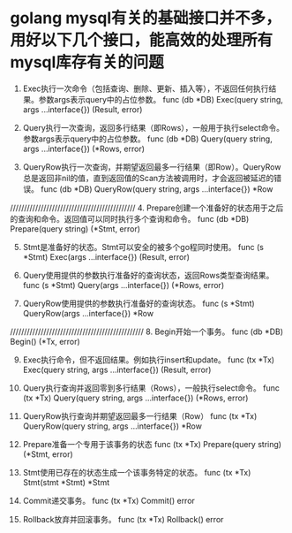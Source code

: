 # golang mysql有关的基础接口并不多，用好以下几个接口，能高效的处理所有mysql库存有关的问题

1. Exec执行一次命令（包括查询、删除、更新、插入等），不返回任何执行结果。参数args表示query中的占位参数。
func (db *DB) Exec(query string, args ...interface{}) (Result, error)

2. Query执行一次查询，返回多行结果（即Rows），一般用于执行select命令。参数args表示query中的占位参数。
func (db *DB) Query(query string, args ...interface{}) (*Rows, error)

3. QueryRow执行一次查询，并期望返回最多一行结果（即Row）。QueryRow总是返回非nil的值，直到返回值的Scan方法被调用时，才会返回被延迟的错误。
func (db *DB) QueryRow(query string, args ...interface{}) *Row

/////////////////////////////////////////////
4. Prepare创建一个准备好的状态用于之后的查询和命令。返回值可以同时执行多个查询和命令。
func (db *DB) Prepare(query string) (*Stmt, error)

5. Stmt是准备好的状态。Stmt可以安全的被多个go程同时使用。
func (s *Stmt) Exec(args ...interface{}) (Result, error)

6. Query使用提供的参数执行准备好的查询状态，返回Rows类型查询结果。
func (s *Stmt) Query(args ...interface{}) (*Rows, error)

7. QueryRow使用提供的参数执行准备好的查询状态。
func (s *Stmt) QueryRow(args ...interface{}) *Row

////////////////////////////////////////////////
8. Begin开始一个事务。
func (db *DB) Begin() (*Tx, error)

9. Exec执行命令，但不返回结果。例如执行insert和update。
func (tx *Tx) Exec(query string, args ...interface{}) (Result, error)

10. Query执行查询并返回零到多行结果（Rows），一般执行select命令。
func (tx *Tx) Query(query string, args ...interface{}) (*Rows, error)

11. QueryRow执行查询并期望返回最多一行结果（Row）
func (tx *Tx) QueryRow(query string, args ...interface{}) *Row

12. Prepare准备一个专用于该事务的状态
func (tx *Tx) Prepare(query string) (*Stmt, error)	

13. Stmt使用已存在的状态生成一个该事务特定的状态。
func (tx *Tx) Stmt(stmt *Stmt) *Stmt

14. Commit递交事务。
func (tx *Tx) Commit() error

15. Rollback放弃并回滚事务。
func (tx *Tx) Rollback() error






